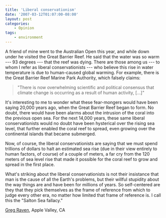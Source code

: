 ```yaml
---
title: 'Liberal conservationism'
date: '2007-03-12T01:07:00-08:00'
layout: post
categories:
    - Opinion
tags:
    - environment
---
```


A friend of mine went to the Australian Open this year, and while down under he visited the Great Barrier Reef. He said that the water was so warm --- 93 degrees --- that the reef was dying. There are those among us --- to whom I refer as liberal conservationists --- who believe this rise in water temperature is due to human-caused global warming. For example, there is the Great Barrier Reef Marine Park Authority, which falsely claims:  
  
> "There is now overwhelming scientific and political consensus that climate change is occurring as a result of human activity, \[...\]"

It's interesting to me to wonder what these fear-mongers would have been saying 20,000 years ago, when the Great Barrier Reef began to form. No doubt, there would have been alarms about the intrusion of the coral into the previous open sea. For the next 14,000 years, these same liberal conservationists would no doubt have been hysterical over the rising sea level, that further enabled the coral reef to spread, even growing over the continental islands that became submerged.

Now, of course, the liberal conservationists are saying that we must spend trillions of dollars to halt an estimated sea rise (due in their view entirely to human factors, of course) of a couple of meters, a far cry from the 120 meters of sea level rise that made it possible for the coral reef to grow and spread in the first place.

What's striking about the liberal conservationists is not their insistance that man is the cause of all the Earth's problems, but their willful stupidity about the way things are and have been for millions of years. So self-centered are they that they pick themselves as the frame of reference from which to judge every other era, no matter how limited that frame of reference is. I call this the "Salton Sea fallacy."

[Greg Raven](https://www.gregraven.org/), Apple Valley, CA
